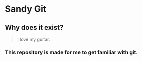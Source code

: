 # Sandy Git

## Why does it exist?

>I love my guitar.

### This repository is made for me to get familiar with git.
